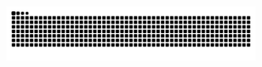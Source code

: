 <picture>
  <source media="(prefers-color-scheme: dark)" srcset="https://raw.githubusercontent.com/Arsenyu1/Arsenyu1/output/snake-dark.svg">
  <source media="(prefers-color-scheme: light)" srcset="https://raw.githubusercontent.com/Arsenyu1/Arsenyu1/output/snake.svg">
  <img alt="github contribution snake" src="https://raw.githubusercontent.com/Arsenyu1/Arsenyu1/output/snake.svg">
</picture>
